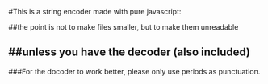 #This is a string encoder made with pure javascript:

##the point is not to make files smaller, but to make them unreadable

##unless you have the decoder (also included)
---------------------
###For the docoder to work better, please only use periods as punctuation.
